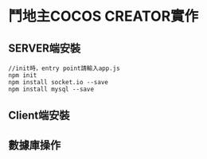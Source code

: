 # 鬥地主COCOS CREATOR實作
## SERVER端安裝

```node
//init時，entry point請輸入app.js
npm init
npm install socket.io --save
npm install mysql --save
```

## Client端安裝

## 數據庫操作